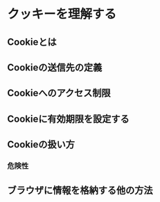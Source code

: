 # クッキーを理解する

## Cookieとは

## Cookieの送信先の定義

## Cookieへのアクセス制限

## Cookieに有効期限を設定する

## Cookieの扱い方

### 危険性

## ブラウザに情報を格納する他の方法



